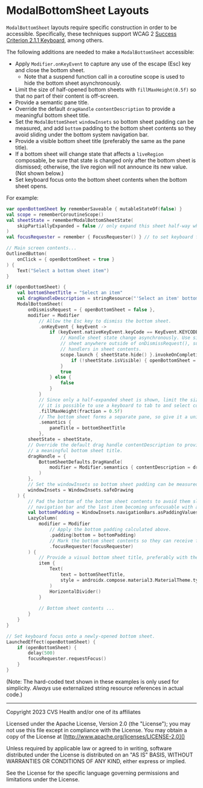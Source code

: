 # ModalBottomSheet Layouts
`ModalBottomSheet` layouts require specific construction in order to be accessible. Specifically, these techniques support WCAG 2 [Success Criterion 2.1.1 Keyboard](https://www.w3.org/TR/WCAG21/#keyboard), among others.

The following additions are needed to make a `ModalBottomSheet` accessible:
- Apply `Modifier.onKeyEvent` to capture any use of the escape (Esc) key and close the bottom sheet.
    - Note that a suspend function call in a coroutine scope is used to hide the bottom sheet asynchronously. 
- Limit the size of half-opened bottom sheets with `fillMaxHeight(0.5f)` so that no part of their content is off-screen.
- Provide a semantic pane title.
- Override the default `dragHandle` `contentDescription` to provide a meaningful bottom sheet title.
- Set the `ModalBottomSheet` `windowInsets` so bottom sheet padding can be measured, and add `bottom` padding to the bottom sheet contents so they avoid sliding under the bottom system navigation bar.
- Provide a visible bottom sheet title (preferably the same as the pane title).
- If a bottom sheet will change state that affects a `liveRegion` composable, be sure that state is changed only after the bottom sheet is dismissed; otherwise, the live region will not announce its new value. (Not shown below.)
- Set keyboard focus onto the bottom sheet contents when the bottom sheet opens. 

For example:

```kotlin
var openBottomSheet by rememberSaveable { mutableStateOf(false) }
val scope = rememberCoroutineScope()
val sheetState = rememberModalBottomSheetState(
    skipPartiallyExpanded = false // only expand this sheet half-way when opened
)
val focusRequester = remember { FocusRequester() } // to set keyboard focus

// Main screen contents...
OutlinedButton(
    onClick = { openBottomSheet = true }
) {
    Text("Select a bottom sheet item")
}

if (openBottomSheet) {
    val bottomSheetTitle = "Select an item"
    val dragHandleDescription = stringResource("'Select an item' bottom sheet drag handle")
    ModalBottomSheet(
        onDismissRequest = { openBottomSheet = false },
        modifier = Modifier
            // Allow the Esc key to dismiss the bottom sheet.
            .onKeyEvent { keyEvent ->
                if (keyEvent.nativeKeyEvent.keyCode == KeyEvent.KEYCODE_ESCAPE) {
                    // Handle sheet state change asynchronously. Use similar code to dismisses the 
                    // sheet anywhere outside of onDismissRequest(), such as button onClick 
                    // handlers in sheet contents.
                    scope.launch { sheetState.hide() }.invokeOnCompletion {
                        if (!sheetState.isVisible) { openBottomSheet = false }
                    }
                    true
                } else {
                    false
                }
            }
            // Since only a half-expanded sheet is shown, limit the size of the sheet; otherwise, 
            // it is possible to use a keyboard to tab to and select content that is off-screen.
            .fillMaxHeight(fraction = 0.5f)
            // The bottom sheet forms a separate pane, so give it a unique pane title.
            .semantics {
                paneTitle = bottomSheetTitle
            },
        sheetState = sheetState,
        // Override the default drag handle contentDescription to provide
        // a meaningful bottom sheet title.
        dragHandle = {
            BottomSheetDefaults.DragHandle(
                modifier = Modifier.semantics { contentDescription = dragHandleDescription }
            )
        },
        // Set the windowInsets so bottom sheet padding can be measured.
        windowInsets = WindowInsets.safeDrawing
    ) {
        // Pad the bottom of the bottom sheet contents to avoid them sliding under the bottom system 
        // navigation bar and the last item becoming unfocusable with assistive technologies. 
        val bottomPadding = WindowInsets.navigationBars.asPaddingValues().calculateBottomPadding()
        LazyColumn(
            modifier = Modifier
                // Apply the bottom padding calculated above.
                .padding(bottom = bottomPadding)
                // Mark the bottom sheet contents so they can receive focus.
                .focusRequester(focusRequester)
        ) {
            // Provide a visual bottom sheet title, preferably with the same text as the pane title.
            item {
                Text(
                    text = bottomSheetTitle,
                    style = androidx.compose.material3.MaterialTheme.typography.headlineSmall
                )
                HorizontalDivider()
            }
            
            // Bottom sheet contents ...
        }
    }
}

// Set keyboard focus onto a newly-opened bottom sheet. 
LaunchedEffect(openBottomSheet) {
    if (openBottomSheet) {
        delay(500)
        focusRequester.requestFocus()
    }
}
```

(Note: The hard-coded text shown in these examples is only used for simplicity. _Always_ use externalized string resource references in actual code.)

----

Copyright 2023 CVS Health and/or one of its affiliates

Licensed under the Apache License, Version 2.0 (the "License");
you may not use this file except in compliance with the License.
You may obtain a copy of the License at
[http://www.apache.org/licenses/LICENSE-2.0]()

Unless required by applicable law or agreed to in writing, software
distributed under the License is distributed on an "AS IS" BASIS,
WITHOUT WARRANTIES OR CONDITIONS OF ANY KIND, either express or implied.

See the License for the specific language governing permissions and
limitations under the License.